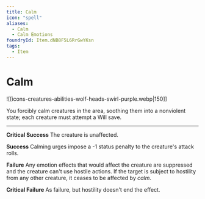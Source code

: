 ```yaml
---
title: Calm
icon: "spell"
aliases:
  - Calm
  - Calm Emotions
foundryId: Item.dNB8F5L6RrGwYKsn
tags:
  - Item
---
```


# Calm
![[icons-creatures-abilities-wolf-heads-swirl-purple.webp|150]]

You forcibly calm creatures in the area, soothing them into a nonviolent state; each creature must attempt a Will save.

* * *

**Critical Success** The creature is unaffected.

**Success** Calming urges impose a -1 status penalty to the creature's attack rolls.

**Failure** Any emotion effects that would affect the creature are suppressed and the creature can't use hostile actions. If the target is subject to hostility from any other creature, it ceases to be affected by _calm_.

**Critical Failure** As failure, but hostility doesn't end the effect.


